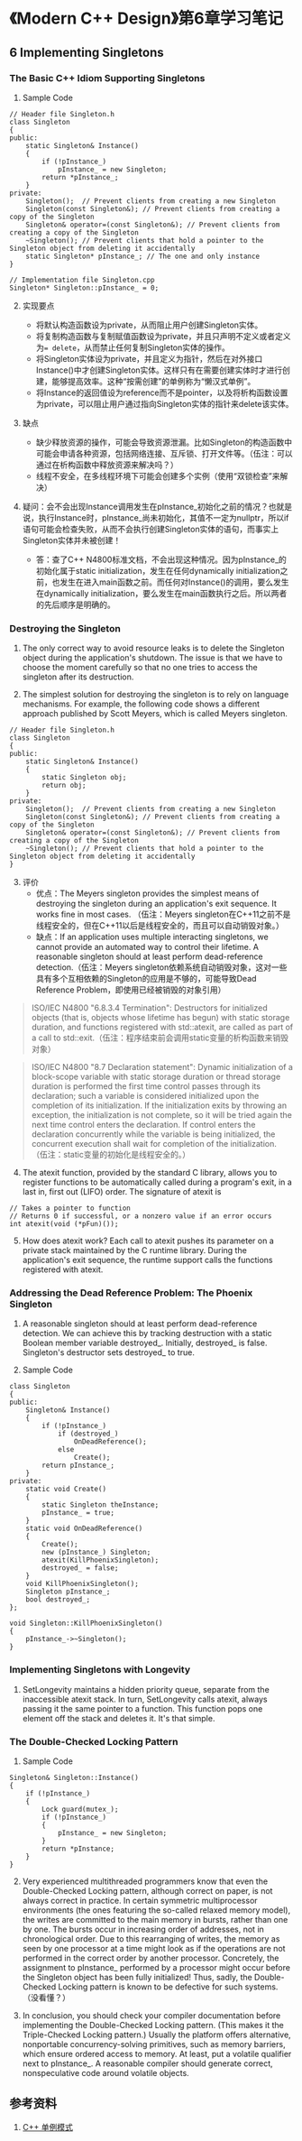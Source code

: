 # 《Modern C++ Design》第6章学习笔记

## 6 Implementing Singletons

### The Basic C++ Idiom Supporting Singletons

1. Sample Code
```
// Header file Singleton.h
class Singleton
{
public:
    static Singleton& Instance()
    {
        if (!pInstance_)
            pInstance_ = new Singleton;
        return *pInstance_;
    }
private:
    Singleton();  // Prevent clients from creating a new Singleton
    Singleton(const Singleton&); // Prevent clients from creating a copy of the Singleton
    Singleton& operator=(const Singleton&); // Prevent clients from creating a copy of the Singleton
    ~Singleton(); // Prevent clients that hold a pointer to the Singleton object from deleting it accidentally
    static Singleton* pInstance_; // The one and only instance
}

// Implementation file Singleton.cpp
Singleton* Singleton::pInstance_ = 0;
```

2. 实现要点
    - 将默认构造函数设为private，从而阻止用户创建Singleton实体。
    - 将复制构造函数与复制赋值函数设为private，并且只声明不定义或者定义为`= delete`，从而禁止任何复制Singleton实体的操作。
    - 将Singleton实体设为private，并且定义为指针，然后在对外接口Instance()中才创建Singleton实体。这样只有在需要创建实体时才进行创建，能够提高效率。这种“按需创建”的单例称为“懒汉式单例”。
    - 将Instance的返回值设为reference而不是pointer，以及将析构函数设置为private，可以阻止用户通过指向Singleton实体的指针来delete该实体。

3. 缺点
    - 缺少释放资源的操作，可能会导致资源泄漏。比如Singleton的构造函数中可能会申请各种资源，包括网络连接、互斥锁、打开文件等。（伍注：可以通过在析构函数中释放资源来解决吗？）
    - 线程不安全，在多线程环境下可能会创建多个实例（使用“双锁检查”来解决）

4. 疑问：会不会出现Instance调用发生在pInstance\_初始化之前的情况？也就是说，执行Instance时，pInstance\_尚未初始化，其值不一定为nullptr，所以if语句可能会检查失败，从而不会执行创建Singleton实体的语句，而事实上Singleton实体并未被创建！
    - 答：查了C++ N4800标准文档，不会出现这种情况。因为pInstance\_的初始化属于static initialization，发生在任何dynamically initialization之前，也发生在进入main函数之前。而任何对Instance()的调用，要么发生在dynamically initialization，要么发生在main函数执行之后。所以两者的先后顺序是明确的。

### Destroying the Singleton

1. The only correct way to avoid resource leaks is to delete the Singleton object during the application's shutdown. The issue is that we have to choose the moment carefully so that no one tries to access the singleton after its destruction.

2. The simplest solution for destroying the singleton is to rely on language mechanisms. For example, the following code shows a different approach published by Scott Meyers, which is called Meyers singleton.
```
// Header file Singleton.h
class Singleton
{
public:
    static Singleton& Instance()
    {
        static Singleton obj;
        return obj;
    }
private:
    Singleton();  // Prevent clients from creating a new Singleton
    Singleton(const Singleton&); // Prevent clients from creating a copy of the Singleton
    Singleton& operator=(const Singleton&); // Prevent clients from creating a copy of the Singleton
    ~Singleton(); // Prevent clients that hold a pointer to the Singleton object from deleting it accidentally
}
```

3. 评价
    - 优点：The Meyers singleton provides the simplest means of destroying the singleton during an application's exit sequence. It works fine in most cases. （伍注：Meyers singleton在C++11之前不是线程安全的，但在C++11以后是线程安全的，而且可以自动销毁对象。）
    - 缺点：If an application uses multiple interacting singletons, we cannot provide an automated way to control their lifetime. A reasonable singleton should at least perform dead-reference detection.（伍注：Meyers singleton依赖系统自动销毁对象，这对一些具有多个互相依赖的Singleton的应用是不够的，可能导致Dead Reference Problem，即使用已经被销毁的对象引用）

> ISO/IEC N4800 "6.8.3.4 Termination": 
> Destructors for initialized objects (that is, objects whose lifetime has begun) with static storage duration, and functions registered with std::atexit, are called as part of a call to std::exit.（伍注：程序结束前会调用static变量的析构函数来销毁对象）

> ISO/IEC N4800 "8.7 Declaration statement": 
> Dynamic initialization of a block-scope variable with static storage duration or thread storage duration is performed the first time control passes through its declaration; such a variable is considered initialized upon the completion of its initialization. If the initialization exits by throwing an exception, the initialization is not complete, so it will be tried again the next time control enters the declaration. If control enters the declaration concurrently while the variable is being initialized, the concurrent execution shall wait for completion of the initialization. （伍注：static变量的初始化是线程安全的。）


4. The atexit function, provided by the standard C library, allows you to register functions to be automatically called during a program's exit, in a last in, first out (LIFO) order. The signature of atexit is
```
// Takes a pointer to function
// Returns 0 if successful, or a nonzero value if an error occurs
int atexit(void (*pFun)());
```

5. How does atexit work? Each call to atexit pushes its parameter on a private stack maintained by the C runtime library. During the application's exit sequence, the runtime support calls the functions registered with atexit.

### Addressing the Dead Reference Problem: The Phoenix Singleton

1. A reasonable singleton should at least perform dead-reference detection. We can achieve this by tracking destruction with a static Boolean member variable destroyed\_. Initially, destroyed\_ is false. Singleton's destructor sets destroyed\_ to true.

2. Sample Code
```
class Singleton
{
public:
    Singleton& Instance()
    {
        if (!pInstance_)
            if (destroyed_)
                OnDeadReference();
            else
                Create();
        return pInstance_;
    }
private:
    static void Create()
    {
        static Singleton theInstance;
        pInstance_ = true;
    }
    static void OnDeadReference()
    {
        Create();
        new (pInstance_) Singleton;
        atexit(KillPhoenixSingleton);
        destroyed_ = false;
    }
    void KillPhoenixSingleton();
    Singleton pInstance_;
    bool destroyed_;
};

void Singleton::KillPhoenixSingleton()
{
    pInstance_->~Singleton();
}
```

### Implementing Singletons with Longevity

1. SetLongevity maintains a hidden priority queue, separate from the inaccessible atexit stack. In turn, SetLongevity calls atexit, always passing it the same pointer to a function. This function pops one element off the stack and deletes it. It's that simple.

### The Double-Checked Locking Pattern

1. Sample Code
```
Singleton& Singleton::Instance()
{
    if (!pInstance_)
    {
        Lock guard(mutex_);
        if (!pInstance_)
        {
            pInstance_ = new Singleton;
        }
        return *pInstance;
    }
}
```

2. Very experienced multithreaded programmers know that even the Double-Checked Locking pattern, although correct on paper, is not always correct in practice. In certain symmetric multiprocessor environments (the ones featuring the so-called relaxed memory model), the writes are committed to the main memory in bursts, rather than one by one. The bursts occur in increasing order of addresses, not in chronological order. Due to this rearranging of writes, the memory as seen by one processor at a time might look as if the operations are not performed in the correct order by another processor. Concretely, the assignment to pInstance\_ performed by a processor might occur before the Singleton object has been fully initialized! Thus, sadly, the Double-Checked Locking pattern is known to be defective for such systems.（没看懂？）

3. In conclusion, you should check your compiler documentation before implementing the Double-Checked Locking pattern. (This makes it the Triple-Checked Locking pattern.) Usually the platform offers alternative, nonportable concurrency-solving primitives, such as memory barriers, which ensure ordered access to memory. At least, put a volatile qualifier next to pInstance\_. A reasonable compiler should generate correct, nonspeculative code around volatile objects.

## 参考资料

1. [C++ 单例模式](https://zhuanlan.zhihu.com/p/37469260)
